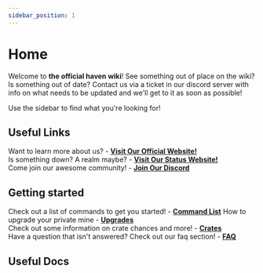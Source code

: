 ```yaml
---
sidebar_position: 1
---
```


# Home

Welcome to **the official haven wiki**!
See something out of place on the wiki? Is something out of date?
Contact us via a ticket in our discord server with info on what needs
to be updated and we'll get to it as soon as possible!

Use the sidebar to find what you're looking for!

## Useful Links

Want to learn more about us? - **[Visit Our Official Website!](https://haven-studios.xyz)**                  
Is something down? A realm maybe? - **[Visit Our Status Website!](https://haven-studios.xyz)**                           
Come join our awesome community! - **[Join Our Discord](https://haven-studios.xyz)**

## Getting started

Check out a list of commands to get you started! - **[Command List](https://wiki.haven-studios.xyz/command-list/list-of-commands)**
How to upgrade your private mine - **[Upgrades](https://wiki.haven-studios.xyz/upgrades/upgrading-your-private-mine)**             
Check out some information on crate chances and more! - **[Crates](https://wiki.haven-studios.xyz/crates/crate-information)**                        
Have a question that isn't answered? Check out our faq section! - **[FAQ](https://wiki.haven-studios.xyz/faq)**

## Useful Docs
